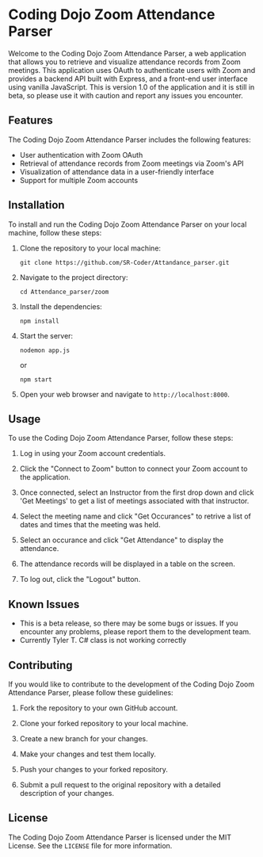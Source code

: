 # Coding Dojo Zoom Attendance Parser

Welcome to the Coding Dojo Zoom Attendance Parser, a web application that allows you to retrieve and visualize attendance records from Zoom meetings. This application uses OAuth to authenticate users with Zoom and provides a backend API built with Express, and a front-end user interface using vanilla JavaScript. This is version 1.0 of the application and it is still in beta, so please use it with caution and report any issues you encounter.

## Features

The Coding Dojo Zoom Attendance Parser includes the following features:

- User authentication with Zoom OAuth
- Retrieval of attendance records from Zoom meetings via Zoom's API
- Visualization of attendance data in a user-friendly interface
- Support for multiple Zoom accounts

## Installation

To install and run the Coding Dojo Zoom Attendance Parser on your local machine, follow these steps:

1. Clone the repository to your local machine:

    
    `git clone https://github.com/SR-Coder/Attandance_parser.git`

1. Navigate to the project directory:

    `cd Attendance_parser/zoom`

1. Install the dependencies:

    `npm install`


1. Start the server:

    `nodemon app.js`

    or

    `npm start`


1. Open your web browser and navigate to `http://localhost:8000`.

## Usage

To use the Coding Dojo Zoom Attendance Parser, follow these steps:

1. Log in using your Zoom account credentials.

1. Click the "Connect to Zoom" button to connect your Zoom account to the application.

1. Once connected, select an Instructor from the first drop down and click 'Get Meetings' to get a list of meetings associated with that instructor.

1. Select the meeting name and click "Get Occurances" to retrive a list of dates and times that the meeting was held.

1. Select an occurance and click "Get Attendance" to display the attendance.  

1. The attendance records will be displayed in a table on the screen.

1. To log out, click the "Logout" button.

## Known Issues

- This is a beta release, so there may be some bugs or issues. If you encounter any problems, please report them to the development team.
- Currently Tyler T. C# class is not working correctly

## Contributing

If you would like to contribute to the development of the Coding Dojo Zoom Attendance Parser, please follow these guidelines:

1. Fork the repository to your own GitHub account.

2. Clone your forked repository to your local machine.

3. Create a new branch for your changes.

4. Make your changes and test them locally.

5. Push your changes to your forked repository.

6. Submit a pull request to the original repository with a detailed description of your changes.

## License

The Coding Dojo Zoom Attendance Parser is licensed under the MIT License. See the `LICENSE` file for more information.
